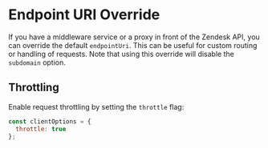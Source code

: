 # Endpoint URI Override

If you have a middleware service or a proxy in front of the Zendesk API, you can override the default `endpointUri`. This can be useful for custom routing or handling of requests. Note that using this override will disable the `subdomain` option.

## Throttling

Enable request throttling by setting the `throttle` flag:

```js
const clientOptions = {
  throttle: true
};
```